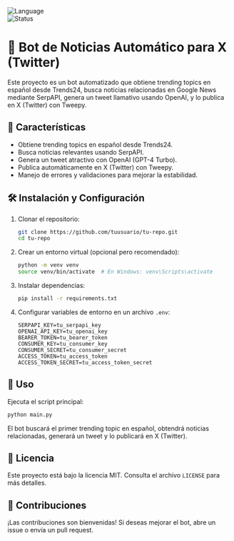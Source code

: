 ![Language](https://img.shields.io/badge/language-Python-blue)  
![Status](https://img.shields.io/badge/status-Finished-green)  

# 🚀 Bot de Noticias Automático para X (Twitter)

Este proyecto es un bot automatizado que obtiene trending topics en español desde Trends24, busca noticias relacionadas en Google News mediante SerpAPI, genera un tweet llamativo usando OpenAI, y lo publica en X (Twitter) con Tweepy.

## 📌 Características
- Obtiene trending topics en español desde Trends24.
- Busca noticias relevantes usando SerpAPI.
- Genera un tweet atractivo con OpenAI (GPT-4 Turbo).
- Publica automáticamente en X (Twitter) con Tweepy.
- Manejo de errores y validaciones para mejorar la estabilidad.

## 🛠️ Instalación y Configuración
1. Clonar el repositorio:
   ```bash
   git clone https://github.com/tuusuario/tu-repo.git
   cd tu-repo
   ```
2. Crear un entorno virtual (opcional pero recomendado):
   ```bash
   python -m venv venv
   source venv/bin/activate  # En Windows: venv\Scripts\activate
   ```
3. Instalar dependencias:
   ```bash
   pip install -r requirements.txt
   ```
4. Configurar variables de entorno en un archivo `.env`:
   ```env
   SERPAPI_KEY=tu_serpapi_key
   OPENAI_API_KEY=tu_openai_key
   BEARER_TOKEN=tu_bearer_token
   CONSUMER_KEY=tu_consumer_key
   CONSUMER_SECRET=tu_consumer_secret
   ACCESS_TOKEN=tu_access_token
   ACCESS_TOKEN_SECRET=tu_access_token_secret
   ```

## 🚀 Uso
Ejecuta el script principal:
```bash
python main.py
```
El bot buscará el primer trending topic en español, obtendrá noticias relacionadas, generará un tweet y lo publicará en X (Twitter).

## 📜 Licencia
Este proyecto está bajo la licencia MIT. Consulta el archivo `LICENSE` para más detalles.

## 🤝 Contribuciones
¡Las contribuciones son bienvenidas! Si deseas mejorar el bot, abre un issue o envía un pull request.


